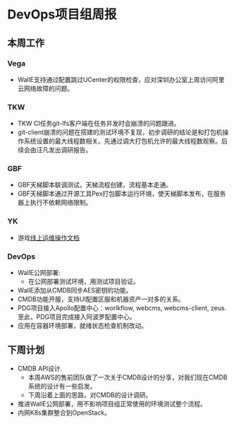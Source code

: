 # DevOps项目组周报

## 本周工作

### Vega

* WallE支持通过配置跳过UCenter的权限检查，应对深圳办公室上周访问阿里云网络故障的问题。

### TKW

* TKW CI任务git-lfs客户端在任务并发时会崩溃的问题跟进。
* git-client崩溃的问题在搭建的测试环境不复现，初步调研的结论是和打包机操作系统设置的最大线程数相关。先通过调大打包机允许的最大线程数观察。后续会由汪凡发出调研报告。

### GBF

* GBF天梯脚本联调测试，天梯流程创建，流程基本走通。
* GBF天梯脚本通过开源工具Pex打包脚本运行环境，使天梯脚本发布，在服务器上执行不依赖网络限制。

### YK

* 游戏[线上运维操作文档](https://topjoy.yuque.com/tsd/services/lacabc)

### DevOps

* WallE公网部署:
  * 在公网部署测试环境，用测试项目验证。
* WallE添加从CMDB同步AES密钥的功能。
* CMDB功能开服，支持UI配置区服和机器资产一对多的关系。
* PDG项目接入Apollo配置中心：worlkflow, webcms, webcms-client, zeus. 至此，PDG项目完成接入阿波罗配置中心。
* 应用在容器环境部署，就绪状态检查机制改动。

## 下周计划

* CMDB API设计.
  * 本周AWS的售前团队做了一次关于CMDB设计的分享，对我们现在CMDB系统的设计有一些启发。
  * 下周沿着上面的思路，对CMDB的设计调研。
* 推进WallE公网部署，用不影响项目组正常使用的环境测试整个流程。
* 内网K8s集群整合到OpenStack。
